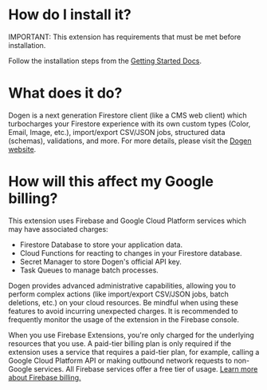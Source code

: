 # How do I install it?

IMPORTANT: This extension has requirements that must be met before installation.  

Follow the installation steps from the [Getting Started Docs](https://www.dogen.io/docs/getting-started).

# What does it do?

Dogen is a next generation Firestore client (like a CMS web client) which turbocharges your Firestore experience with its own custom types (Color, Email, Image, etc.), import/export CSV/JSON jobs, structured data (schemas), validations, and more.  For more details, please visit the [Dogen website](https://dogen.io).

# How will this affect my Google billing?

This extension uses Firebase and Google Cloud Platform services which may have associated charges:

- Firestore Database to store your application data.
- Cloud Functions for reacting to changes in your Firestore database.
- Secret Manager to store Dogen's official API key.
- Task Queues to manage batch processes.

Dogen provides advanced administrative capabilities, allowing you to perform complex actions (like import/export CSV/JSON jobs, batch deletions, etc.) on your cloud resources. Be mindful when using these features to avoid incurring unexpected charges. It is recommended to frequently monitor the usage of the extension in the Firebase console.

When you use Firebase Extensions, you're only charged for the underlying resources that you use. A paid-tier billing plan is only required if the extension uses a service that requires a paid-tier plan, for example, calling a Google Cloud Platform API or making outbound network requests to non-Google services. All Firebase services offer a free tier of usage. [Learn more about Firebase billing.](https://firebase.google.com/pricing)

